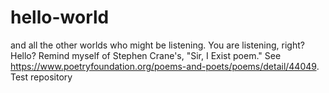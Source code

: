 # hello-world
and all the other worlds who might be listening. You are listening, right? Hello? 
Remind myself of Stephen Crane's, "Sir, I Exist poem." See https://www.poetryfoundation.org/poems-and-poets/poems/detail/44049.
Test repository
